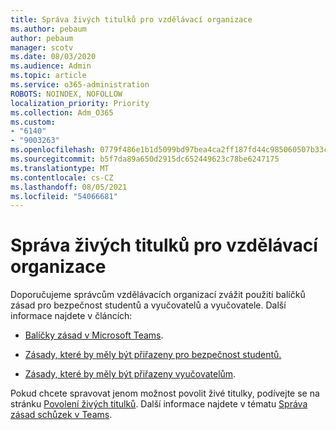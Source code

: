 ```yaml
---
title: Správa živých titulků pro vzdělávací organizace
ms.author: pebaum
author: pebaum
manager: scotv
ms.date: 08/03/2020
ms.audience: Admin
ms.topic: article
ms.service: o365-administration
ROBOTS: NOINDEX, NOFOLLOW
localization_priority: Priority
ms.collection: Adm_O365
ms.custom:
- "6140"
- "9003263"
ms.openlocfilehash: 0779f486e1b1d5099bd97bea4ca2ff187fd44c985060507b33cb00a1c6c1d4c2
ms.sourcegitcommit: b5f7da89a650d2915dc652449623c78be6247175
ms.translationtype: MT
ms.contentlocale: cs-CZ
ms.lasthandoff: 08/05/2021
ms.locfileid: "54066681"
---
```

# <a name="managing-live-captions-for-education-organizations"></a>Správa živých titulků pro vzdělávací organizace

Doporučujeme správcům vzdělávacích organizací zvážit použití balíčků zásad pro bezpečnost studentů a vyučovatelů a vyučovatele. Další informace najdete v článcích:  

- [Balíčky zásad v Microsoft Teams](https://docs.microsoft.com/microsoftteams/policy-packages-edu#policy-packages-in-microsoft-teams).  
    
- [Zásady, které by měly být přiřazeny pro bezpečnost studentů.](https://docs.microsoft.com/microsoftteams/policy-packages-edu#policies-that-should-be-assigned-for-student-safety)

- [Zásady, které by měly být přiřazeny vyučovatelům](https://docs.microsoft.com/microsoftteams/policy-packages-edu#policies-that-should-be-assigned-for-educators).

Pokud chcete spravovat jenom možnost povolit živé titulky, podívejte se na stránku [Povolení živých titulků](https://docs.microsoft.com/microsoftteams/meeting-policies-in-teams#enable-live-captions). Další informace najdete v tématu [Správa zásad schůzek v Teams](https://docs.microsoft.com/microsoftteams/meeting-policies-in-teams).